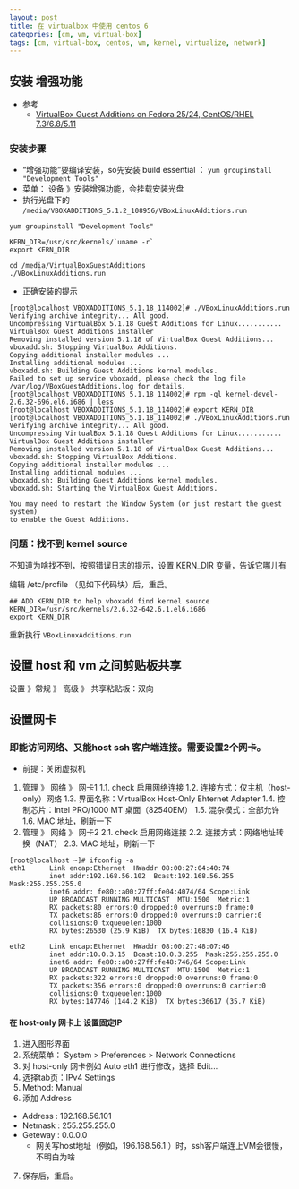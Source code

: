 ```yaml
---
layout: post
title: 在 virtualbox 中使用 centos 6
categories: [cm, vm, virtual-box]
tags: [cm, virtual-box, centos, vm, kernel, virtualize, network]
---
```





## 安装 增强功能

* 参考
  * [VirtualBox Guest Additions on Fedora 25/24, CentOS/RHEL 7.3/6.8/5.11](https://www.if-not-true-then-false.com/2010/install-virtualbox-guest-additions-on-fedora-centos-red-hat-rhel/)


### 安装步骤

* “增强功能”要编译安装，so先安装 build essential ： `yum groupinstall "Development Tools"`
* 菜单： 设备 》安装增强功能，会挂载安装光盘
* 执行光盘下的 `/media/VBOXADDITIONS_5.1.2_108956/VBoxLinuxAdditions.run`


```
yum groupinstall "Development Tools"

KERN_DIR=/usr/src/kernels/`uname -r`
export KERN_DIR

cd /media/VirtualBoxGuestAdditions
./VBoxLinuxAdditions.run
```

* 正确安装的提示

```
[root@localhost VBOXADDITIONS_5.1.18_114002]# ./VBoxLinuxAdditions.run 
Verifying archive integrity... All good.
Uncompressing VirtualBox 5.1.18 Guest Additions for Linux...........
VirtualBox Guest Additions installer
Removing installed version 5.1.18 of VirtualBox Guest Additions...
vboxadd.sh: Stopping VirtualBox Additions.
Copying additional installer modules ...
Installing additional modules ...
vboxadd.sh: Building Guest Additions kernel modules.
Failed to set up service vboxadd, please check the log file
/var/log/VBoxGuestAdditions.log for details.
[root@localhost VBOXADDITIONS_5.1.18_114002]# rpm -ql kernel-devel-2.6.32-696.el6.i686 | less
[root@localhost VBOXADDITIONS_5.1.18_114002]# export KERN_DIR
[root@localhost VBOXADDITIONS_5.1.18_114002]# ./VBoxLinuxAdditions.run 
Verifying archive integrity... All good.
Uncompressing VirtualBox 5.1.18 Guest Additions for Linux...........
VirtualBox Guest Additions installer
Removing installed version 5.1.18 of VirtualBox Guest Additions...
vboxadd.sh: Stopping VirtualBox Additions.
Copying additional installer modules ...
Installing additional modules ...
vboxadd.sh: Building Guest Additions kernel modules.
vboxadd.sh: Starting the VirtualBox Guest Additions.

You may need to restart the Window System (or just restart the guest system)
to enable the Guest Additions.

```


### 问题：找不到 kernel source

不知道为啥找不到，按照错误日志的提示，设置 KERN_DIR 变量，告诉它哪儿有

编辑 /etc/profile （见如下代码块）后，重启。

```
## ADD KERN_DIR to help vboxadd find kernel source
KERN_DIR=/usr/src/kernels/2.6.32-642.6.1.el6.i686
export KERN_DIR
```

重新执行 `VBoxLinuxAdditions.run`







## 设置 host 和 vm 之间剪贴板共享

设置 》常规 》 高级 》 共享粘贴板：双向


## 设置网卡

### 即能访问网络、又能host ssh 客户端连接。需要设置2个网卡。

* 前提：关闭虚拟机

1. 管理 》 网络 》 网卡1
  1.1. check 启用网络连接
  1.2. 连接方式：仅主机（host-only）网络
  1.3. 界面名称：VirtualBox Host-Only Ehternet Adapter
  1.4. 控制芯片：Intel PRO/1000 MT 桌面（82540EM）
  1.5. 混杂模式：全部允许
  1.6. MAC 地址，刷新一下
2. 管理 》 网络 》 网卡2
  2.1. check 启用网络连接
  2.2. 连接方式：网络地址转换（NAT）
  2.3. MAC 地址，刷新一下

```
[root@localhost ~]# ifconfig -a
eth1      Link encap:Ethernet  HWaddr 08:00:27:04:40:74  
          inet addr:192.168.56.102  Bcast:192.168.56.255  Mask:255.255.255.0
          inet6 addr: fe80::a00:27ff:fe04:4074/64 Scope:Link
          UP BROADCAST RUNNING MULTICAST  MTU:1500  Metric:1
          RX packets:80 errors:0 dropped:0 overruns:0 frame:0
          TX packets:86 errors:0 dropped:0 overruns:0 carrier:0
          collisions:0 txqueuelen:1000 
          RX bytes:26530 (25.9 KiB)  TX bytes:16830 (16.4 KiB)

eth2      Link encap:Ethernet  HWaddr 08:00:27:48:07:46  
          inet addr:10.0.3.15  Bcast:10.0.3.255  Mask:255.255.255.0
          inet6 addr: fe80::a00:27ff:fe48:746/64 Scope:Link
          UP BROADCAST RUNNING MULTICAST  MTU:1500  Metric:1
          RX packets:322 errors:0 dropped:0 overruns:0 frame:0
          TX packets:356 errors:0 dropped:0 overruns:0 carrier:0
          collisions:0 txqueuelen:1000 
          RX bytes:147746 (144.2 KiB)  TX bytes:36617 (35.7 KiB)
```

#### 在 host-only 网卡上 设置固定IP

1. 进入图形界面
2. 系统菜单： System > Preferences > Network Connections
3. 对 host-only 网卡例如 Auto eth1 进行修改，选择 Edit...
4. 选择tab页：IPv4 Settings
5. Method: Manual
6. 添加 Address
  * Address : 192.168.56.101
  * Netmask : 255.255.255.0
  * Geteway : 0.0.0.0
    * 网关写host地址（例如，196.168.56.1 ）时，ssh客户端连上VM会很慢，不明白为啥
7. 保存后，重启。








